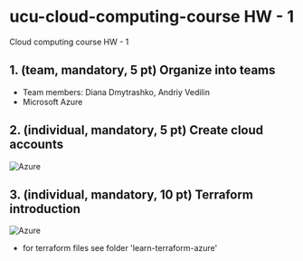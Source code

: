 # ucu-cloud-computing-course HW - 1
Cloud computing course HW - 1

## 1. (team, mandatory, 5 pt) Organize into teams
- Team members: Diana Dmytrashko, Andriy Vedilin
- Microsoft Azure

## 2. (individual, mandatory, 5 pt) Create cloud accounts
![Azure](https://raw.githubusercontent.com/Flur/ucu-cloud-computing-course/sessions/1_HW/screenshots/1.png)

## 3. (individual, mandatory, 10 pt) Terraform introduction
![Azure](https://raw.githubusercontent.com/Flur/ucu-cloud-computing-course/sessions/1_HW/screenshots/2.png)
- for terraform files see folder 'learn-terraform-azure'


